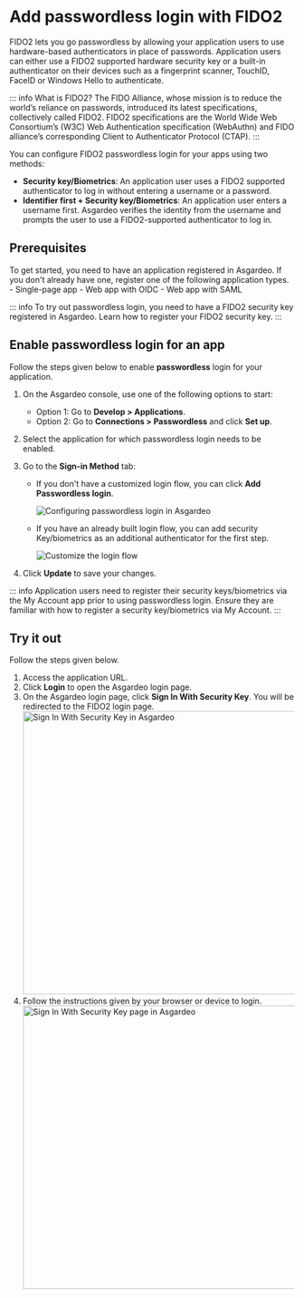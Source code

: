 
# Add passwordless login with FIDO2

FIDO2 lets you go passwordless by allowing your application users to use hardware-based authenticators in place of passwords. Application users can either use a FIDO2 supported hardware security key or a built-in authenticator on their devices such as a fingerprint scanner, TouchID, FaceID or Windows Hello to authenticate.

::: info What is FIDO2?
 The FIDO Alliance, whose mission is to reduce the world’s reliance on passwords, introduced its latest specifications, collectively called FIDO2. FIDO2 specifications are the World Wide Web Consortium’s (W3C) Web Authentication specification (WebAuthn) and FIDO alliance’s corresponding Client to Authenticator Protocol (CTAP).
:::

You can configure FIDO2 passwordless login for your apps using two methods:
- **Security key/Biometrics**: An application user uses a FIDO2 supported authenticator to log in without entering a username or a password.
- **Identifier first + Security key/Biometrics**: An application user enters a username first. Asgardeo verifies the identity from the username and prompts the user to use a FIDO2-supported authenticator to log in.

## Prerequisites
To get started, you need to have an application registered in Asgardeo. If you don't already have one, register one of the following application types.
    -   <a :href="$withBase('/guides/applications/register-single-page-app/')">Single-page app</a>
    -   <a :href="$withBase('/guides/applications/register-oidc-web-app/')">Web app with OIDC</a>
    -   <a :href="$withBase('/guides/applications/register-saml-web-app/')">Web app with SAML</a>

::: info
 To try out passwordless login, you need to have a FIDO2 security key registered in Asgardeo. Learn how to <a :href="$withBase('/guides/user-self-service/register-security-key/')">register your FIDO2 security key</a>.
:::

## Enable passwordless login for an app

Follow the steps given below to enable **passwordless** login for your application. 

1. On the Asgardeo console, use one of the following options to start:
    - Option 1: Go to **Develop > Applications**.
    - Option 2: Go to **Connections > Passwordless** and click **Set up**.
2. Select the application for which passwordless login needs to be enabled.
3. Go to the **Sign-in Method** tab:

    - If you don't have a customized login flow, you can click **Add Passwordless login**. 

      <img :src="$withBase('/assets/img/guides/passwordless/add-passwordless-login.png')" alt="Configuring passwordless login in Asgardeo">
    
    - If you have an already built login flow, you can add security Key/biometrics as an additional authenticator for the first step.

      <img :src="$withBase('/assets/img/guides/passwordless/passwordless-login-step.png')" alt="Customize the login flow">

4. Click **Update** to save your changes.

::: info
 Application users need to register their security keys/biometrics via the My Account app prior to using passwordless login. Ensure they are familiar with how to <a :href="$withBase('/guides/user-self-service/register-security-key/')">register a security key/biometrics via My Account.</a>
:::

## Try it out

Follow the steps given below.

1. Access the application URL.
2. Click **Login** to open the Asgardeo login page.
3. On the Asgardeo login page, click **Sign In With Security Key**. You will be redirected to the FIDO2 login page.
    <img :src="$withBase('/assets/img/guides/passwordless/sign-in-with-security-key.png')" alt="Sign In With Security Key in Asgardeo" width="500">
4. Follow the instructions given by your browser or device to login.
    <img :src="$withBase('/assets/img/guides/passwordless/sign-in-with-security-key-page.png')" alt="Sign In With Security Key page in Asgardeo" width="500">
